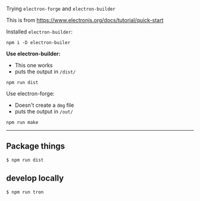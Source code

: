 Trying `electron-forge` and `electron-builder`

This is from https://www.electronjs.org/docs/tutorial/quick-start

Installed `electron-builder`:
```
npm i -D electron-builer
```

**Use electron-builder:**
* This one works
* puts the output in `/dist/`
```
npm run dist
```

Use electron-forge:
* Doesn't create a `dmg` file
* puts the output in `/out/`
```
npm run make
```

------------------------------------------

## Package things
```
$ npm run dist
```

## develop locally
```
$ npm run tron
```
